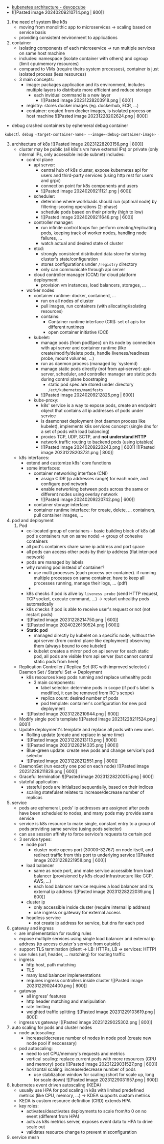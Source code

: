 - [kubenetes architecture - devopcube](https://devopscube.com/kubernetes-architecture-explained/)
- ![[Pasted image 20240209210714.png | 800]]
1. the need of system like k8s
	- moving from monolithic app to microservices -> scaling based on service basis
	- providing consistent environment to applications
2. container
	- isolating components of each microservice -> run multiple services on same host machine
	- includes: namespace (isolate container with others) and cgroup (limit cpu/memory resources)
	- compared to VMs (require theirs system processes), container is just isolated process (less resources)
	- 3 main concepts:
		- image: packages application and its environment, includes multiple layers to distribute more efficient and reduce storage
			- each invidual command is a new layer
				- ![[Pasted image 20231228203918.png | 600]]
		- registry: stores docker images (eg. dockerhub, ECR, ...)
		- container: created from docker images, is isolated process on host machine
![[Pasted image 20231228202624.png | 800]]
- debug crashed containers by ephemeral debug container
```bash
kubectl debug <target-container-name> --image=<debug-container-image> --target=<target-pod-name>
```
3. architecture of k8s
![[Pasted image 20231228203156.png | 800]]
	 - cluster may be public (all k8s's vm have external IPs) or private (only internal IPs, only accessible inside subnet)
	 includes:
		- control plane
			- api server:
				- central hub of k8s cluster, expose kubernetes api for users and third-party services (using http rest for users and grpc)
				- connection point for k8s components and users
				- ![[Pasted image 20240209211121.png | 600]]
			- scheduler: 
				- determine where workloads should run (optimal node) by filtering-scoring operations (2-phase)
				- schedule pods based on their priority (high to low)
				- ![[Pasted image 20240209211648.png | 600]]
			- controller manager: 
				- run infinite control loops for: perform creating/replicating pods, keeping track of worker nodes, handling node failures, ...
				- watch actual and desired state of cluster
			- etcd: 
				- strongly consistent distributed data store for storing cluster's state/configuration
				- stores configurations under `/registry` directory
				- only can communicate through api server
			- cloud controller manager (CCM) for cloud platform deployment
				- provision vm instances, load balancers, storages, ...
		- worker nodes
			- container runtime: docker, containerd, ...
				- run on all nodes of cluster
				- pull images, run containers (with allocating/isolating resources)
				- contains:
					- Container runtime interface (CRI): set of apis for different runtimes
					- open container initiative (OCI)
			- kubelet: 
				- manage pods (from podSpec) on its node by connection with api server and container runtime (like create/modify/delete pods, handle liveness/readiness probe, mount volumes, ...)
				- run as daemon process (managed by `systemd)
				- manage static pods directly (not from api-server): api-server, scheduler, and controller manager are static pods during control plane boostraping
					- static pod spec are stored under directory `/ect/kubernetes/manifests`
				- ![[Pasted image 20240209212825.png | 600]]
			- kube-proxy: 
				- k8s' service is a way to expose pods, create an endpoint object that contains all ip addresses of pods under service
				- is daemonset deployment (not daemon process like kubelet), implements k8s services concept (single dns for a set of pods with load balancing)
				- proxies TCP, UDP, SCTP, and **not understand HTTP**
				- network traffic routing to backend pods (using iptables)
				- ![[Pasted image 20240209220243.png | 600]]
![[Pasted image 20231228203731.png | 800]]
	- k8s interfaces:
		- extend and customize k8s' core functions
		- some interfaces:
			- container networking interface (CNI)
				- assign CIDR (ip addresses range) for each node, and configure pod network
				- enable networking between pods across the same or different nodes using overlay network
				- ![[Pasted image 20240209220742.png | 600]]
			- container storage interface
			- container runtime interface: for create, delete, ... containers, pull container images, ...
4. pod and deployment
	1. Pod
		- co-located group of containers - basic building block of k8s (all pod's containers run on same node) -> group of cohesive containers
		- all pod's containers share same ip address and port space
		- all pods can access other pods by their ip address (flat inter-pod network)
		- pods are managed by labels
		- why running pod instead of container?
			- use multi processes (each process per container). if running multiple processes on same container, have to keep all processes running, manage their logs, ... (pdf)
			-
		- k8s checks if pod is alive by `liveness probe` (send HTTP request, TCP socket, execute command, ...) -> restart unhealthy pods automatically
		- k8s checks if pod is able to receive user's request or not (not restart pods)
		- ![[Pasted image 20231228214750.png | 600]]
		- ![[Pasted image 20240226160524.png | 600]]
		- **Static pod**
			- managed directly by kubelet on a specific node, without the api server (from control plane like deployment) observing them (always bound to one kubelet)
			- kubelet creates a mirror pod on api server for each static pod, all pods are visible from api server (but cannot control static pods from here)
	- Replication Controller / Replica Set (RC with improved selector) / Daemon Set / Stateful Set -> Deployment
		- k8s resources keep pods running and replace unhealthy pods
			- 3 main components:
				- label selector: determine pods in scope (if pod's label is modified, it can be removed from RC's scope)
				- replica count: desired number of pods
				- pod template: container's configuration for new pod deployment
		- ![[Pasted image 20231228210944.png | 600]]
	- Modify single pod's template
		![[Pasted image 20231228211524.png | 800]]
	- Update deployment's template and replace all pods with new ones
		- Rolling update (create and replace in same time)
		- ![[Pasted image 20231228213113.png | 800]]
		- ![[Pasted image 20231228214335.png | 800]]
		- Blue-green update: create new pods and change service's pod selector
		- ![[Pasted image 20231228212551.png | 800]]
	- DaemonSet (run exactly one pod on each node)
		![[Pasted image 20231228211829.png | 600]]
	- Graceful termination
		![[Pasted image 20231228220015.png | 600]]
	- stateful application
		- stateful pods are initialized sequentially, based on their indices
		- scaling statefulset relates to increase/decrease number of replicas
5. service
	- pods are ephemeral, pods' ip addresses are assigned after pods have been scheduled to nodes, and many pods may provide same service
	- service is k8s resource to make single, constant entry to a group of pods providing same service (using pods selector)
	- can use session affinity to force service's requests to certain pod
	- 3 service types:
		- node port
			- cluster node opens port (30000-32767) on node itself, and redirect traffic from this port to underlying service
				![[Pasted image 20231228221958.png | 600]]
		- load balancer
			- same as node port, and make service accessible from load balancer (provisioned by k8s cloud infrastructure like GCP, AWS, ...)
			- each load balancer service requires a load balancer and its external ip address
				![[Pasted image 20231228222039.png | 600]]
		- cluster ip
			- only accessible inside cluster (require internal ip address)
			- use ingress or gateway for external access
		- headless service
			- not create ip address for service, but dns for each pod
6. gateway and ingress
	- are implementation for routing rules
	- expose multiple services using single load balancer and external ip address (to access cluster's service from outside)
	- support TLS termination (client -> LB: HTTPs, LB -> services: HTTP)
	- use rules (url, header, ... matching) for routing traffic
	- ingress
		- http host, path matching
		- TLS
		- many load balancer implementations
		- requires ingress controllers inside cluster
	    ![[Pasted image 20231229024400.png | 800]]
	- gateway
		- all ingress' features
		- http header matching and manipulation
		- rate limiting
		- weighted traffic splitting
		![[Pasted image 20231229103619.png | 800]]
	- ingress vs gateway
		![[Pasted image 20231229025302.png | 800]]
7. auto scaling for pods and cluster nodes
	- node autoscaling:
		- increase/decrease number of nodes in node pool (create new node pool if neccessary)
	- pod autoscaling:
		- need to set CPU/memory's requests and metrics
		- vertical scaling: replace current pods with more resources (CPU and memory) pods
			![[Pasted image 20231229031527.png | 600]]
		- horizontal scaling: increase/decrease number of pods
			- use stablization window for scaling (short for scale up, long for scale down)
			![[Pasted image 20231229031657.png | 600]]
8. kubernetes event driven autoscaling (KEDA)
	- usually use HPA for pod scaling in k8s with limited predefined metrics (like CPU, memory, ...) -> KDEA supports custom metrics
	- KEDA is custom resource definition (CRD) extends HPA
	- key roles:
		- activates/deactivates deployments to scale from/to 0 on no event (different from HPA)
		- acts as k8s metrics server, exposes event data to HPA to drive scale out
		- validates resource change to prevent misconfiguration
9. service mesh